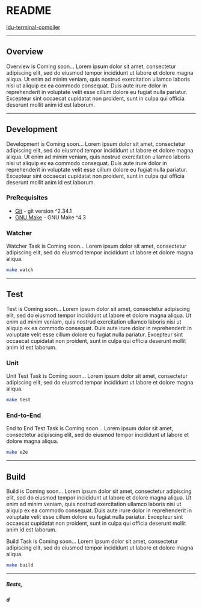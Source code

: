 # README

[ldu-terminal-compiler](https://lildutils.hu/projects/ldu-terminal-compiler/about.html)

---

## Overview

Overview is Coming soon... Lorem ipsum dolor sit amet, consectetur adipiscing elit, sed do eiusmod tempor incididunt ut labore et dolore magna aliqua. Ut enim ad minim veniam, quis nostrud exercitation ullamco laboris nisi ut aliquip ex ea commodo consequat. Duis aute irure dolor in reprehenderit in voluptate velit esse cillum dolore eu fugiat nulla pariatur. Excepteur sint occaecat cupidatat non proident, sunt in culpa qui officia deserunt mollit anim id est laborum.

---

## Development

Development is Coming soon... Lorem ipsum dolor sit amet, consectetur adipiscing elit, sed do eiusmod tempor incididunt ut labore et dolore magna aliqua. Ut enim ad minim veniam, quis nostrud exercitation ullamco laboris nisi ut aliquip ex ea commodo consequat. Duis aute irure dolor in reprehenderit in voluptate velit esse cillum dolore eu fugiat nulla pariatur. Excepteur sint occaecat cupidatat non proident, sunt in culpa qui officia deserunt mollit anim id est laborum.

### PreRequisites

- [Git](https://git-scr.com/download) - git version ^2.34.1
- [GNU Make](https://www.gnu.org/software/make/#download) - GNU Make ^4.3

### Watcher

Watcher Task is Coming soon... Lorem ipsum dolor sit amet, consectetur adipiscing elit, sed do eiusmod tempor incididunt ut labore et dolore magna aliqua. 

``` sh
make watch
```

---

## Test

Test is Coming soon... Lorem ipsum dolor sit amet, consectetur adipiscing elit, sed do eiusmod tempor incididunt ut labore et dolore magna aliqua. Ut enim ad minim veniam, quis nostrud exercitation ullamco laboris nisi ut aliquip ex ea commodo consequat. Duis aute irure dolor in reprehenderit in voluptate velit esse cillum dolore eu fugiat nulla pariatur. Excepteur sint occaecat cupidatat non proident, sunt in culpa qui officia deserunt mollit anim id est laborum.

### Unit

Unit Test Task is Coming soon... Lorem ipsum dolor sit amet, consectetur adipiscing elit, sed do eiusmod tempor incididunt ut labore et dolore magna aliqua. 

``` sh
make test
```

### End-to-End

End to End Test Task is Coming soon... Lorem ipsum dolor sit amet, consectetur adipiscing elit, sed do eiusmod tempor incididunt ut labore et dolore magna aliqua. 

``` sh
make e2e
```

---

## Build

Build is Coming soon... Lorem ipsum dolor sit amet, consectetur adipiscing elit, sed do eiusmod tempor incididunt ut labore et dolore magna aliqua. Ut enim ad minim veniam, quis nostrud exercitation ullamco laboris nisi ut aliquip ex ea commodo consequat. Duis aute irure dolor in reprehenderit in voluptate velit esse cillum dolore eu fugiat nulla pariatur. Excepteur sint occaecat cupidatat non proident, sunt in culpa qui officia deserunt mollit anim id est laborum.

Build Task is Coming soon... Lorem ipsum dolor sit amet, consectetur adipiscing elit, sed do eiusmod tempor incididunt ut labore et dolore magna aliqua. 

``` sh
make build
```

---

##### Bests,
##### d
